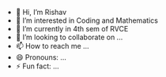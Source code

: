 - 👋 Hi, I’m Rishav
- 👀 I’m interested in Coding and Mathematics
- 🌱 I’m currently in 4th sem  of RVCE
- 💞️ I’m looking to collaborate on ...
- 📫 How to reach me ...
- 😄 Pronouns: ...
- ⚡ Fun fact: ...

<!---
rishavkr206/rishavkr206 is a ✨ special ✨ repository because its `README.md` (this file) appears on your GitHub profile.
You can click the Preview link to take a look at your changes.
--->
